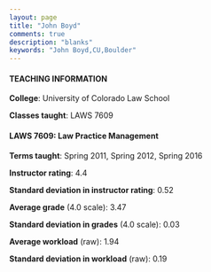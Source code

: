 ```yaml
---
layout: page
title: "John Boyd" 
comments: true
description: "blanks"
keywords: "John Boyd,CU,Boulder"
---
```

<head>
<script src="https://ajax.googleapis.com/ajax/libs/jquery/2.1.3/jquery.min.js"></script>
<script src="https://dl.dropboxusercontent.com/s/pc42nxpaw1ea4o9/highcharts.js?dl=0"></script>
<!-- <script src="../assets/js/highcharts.js"></script> -->
<style type="text/css">@font-face {
	font-family: "Bebas Neue";
	src: url(https://www.filehosting.org/file/details/544349/BebasNeue Regular.otf) format("opentype");
	}
	h1.Bebas { 
		font-family: "Bebas Neue", Verdana, Tahoma;
	}
</style>
</head>
	   
#### TEACHING INFORMATION

**College**: University of Colorado Law School

**Classes taught**: LAWS 7609

#### LAWS 7609: Law Practice Management

**Terms taught**: Spring 2011, Spring 2012, Spring 2016

**Instructor rating**: 4.4

**Standard deviation in instructor rating**: 0.52

**Average grade** (4.0 scale): 3.47

**Standard deviation in grades** (4.0 scale): 0.03

**Average workload** (raw): 1.94

**Standard deviation in workload** (raw): 0.19

